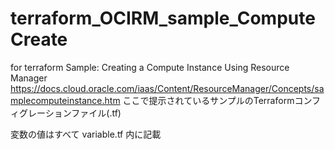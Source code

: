 # terraform_OCIRM_sample_ComputeCreate
for terraform
Sample: Creating a Compute Instance Using Resource Manager
https://docs.cloud.oracle.com/iaas/Content/ResourceManager/Concepts/samplecomputeinstance.htm
ここで提示されているサンプルのTerraformコンフィグレーションファイル(.tf)

変数の値はすべて variable.tf 内に記載
